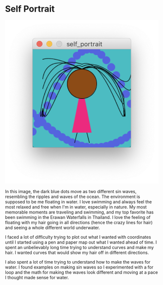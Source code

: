 # Self Portrait

![self-portrait](./self_portrait.png)

In this image, the dark blue dots move as two different sin waves, resembling the ripples and waves of the ocean. The environment is supposed to be me floating in water. I love swimming and always feel the most relaxed and free when I'm in water, especially in nature. My most memorable moments are traveling and swimming, and my top favorite has been swimming in the Erawan Waterfalls in Thailand. I love the feeling of floating with my hair going in all directions (hence the crazy lines for hair) and seeing a whole different world underwater. 

I faced a lot of difficulty trying to plot out what I wanted with coordinates until I started using a pen and paper map out what I wanted ahead of time. I spent an unbelievably long time trying to understand curves and make my hair. I wanted curves that would show my hair off in different directions. 

I also spent a lot of time trying to understand how to make the waves for water. I found examples on making sin waves so I experimented with a for loop and the math for making the waves look different and moving at a pace I thought made sense for water. 
